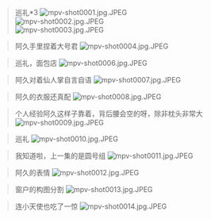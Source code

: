 > 巡礼*3
![mpv-shot0001.jpg.JPEG](https://filebed.cellargalaxy.workers.dev/blog/spirit/響け！ユーフォニアム/S1/E09/20200906/mpv-shot0001.jpg.JPEG)  
![mpv-shot0002.jpg.JPEG](https://filebed.cellargalaxy.workers.dev/blog/spirit/響け！ユーフォニアム/S1/E09/20200906/mpv-shot0002.jpg.JPEG)  
![mpv-shot0003.jpg.JPEG](https://filebed.cellargalaxy.workers.dev/blog/spirit/響け！ユーフォニアム/S1/E09/20200906/mpv-shot0003.jpg.JPEG)  

> 阿久手里捏着大号君
![mpv-shot0004.jpg.JPEG](https://filebed.cellargalaxy.workers.dev/blog/spirit/響け！ユーフォニアム/S1/E09/20200906/mpv-shot0004.jpg.JPEG)

> 巡礼，面包店
![mpv-shot0006.jpg.JPEG](https://filebed.cellargalaxy.workers.dev/blog/spirit/響け！ユーフォニアム/S1/E09/20200906/mpv-shot0006.jpg.JPEG)

> 阿久对着仙人掌自言自语
![mpv-shot0007.jpg.JPEG](https://filebed.cellargalaxy.workers.dev/blog/spirit/響け！ユーフォニアム/S1/E09/20200906/mpv-shot0007.jpg.JPEG)

> 阿久的衣服还真配
![mpv-shot0008.jpg.JPEG](https://filebed.cellargalaxy.workers.dev/blog/spirit/響け！ユーフォニアム/S1/E09/20200906/mpv-shot0008.jpg.JPEG)

> 个人经验阿久这样子靠着，背后腰会空的呀，除非枕头非常大
![mpv-shot0009.jpg.JPEG](https://filebed.cellargalaxy.workers.dev/blog/spirit/響け！ユーフォニアム/S1/E09/20200906/mpv-shot0009.jpg.JPEG)

> 巡礼
![mpv-shot0010.jpg.JPEG](https://filebed.cellargalaxy.workers.dev/blog/spirit/響け！ユーフォニアム/S1/E09/20200906/mpv-shot0010.jpg.JPEG)

> 我知道啦，上一集的是圆号组
![mpv-shot0011.jpg.JPEG](https://filebed.cellargalaxy.workers.dev/blog/spirit/響け！ユーフォニアム/S1/E09/20200906/mpv-shot0011.jpg.JPEG)

> 阿久的表情
![mpv-shot0012.jpg.JPEG](https://filebed.cellargalaxy.workers.dev/blog/spirit/響け！ユーフォニアム/S1/E09/20200906/mpv-shot0012.jpg.JPEG)

> 窗户的构图分割
![mpv-shot0013.jpg.JPEG](https://filebed.cellargalaxy.workers.dev/blog/spirit/響け！ユーフォニアム/S1/E09/20200906/mpv-shot0013.jpg.JPEG)

> 连小天使也吃了一惊
![mpv-shot0014.jpg.JPEG](https://filebed.cellargalaxy.workers.dev/blog/spirit/響け！ユーフォニアム/S1/E09/20200906/mpv-shot0014.jpg.JPEG)